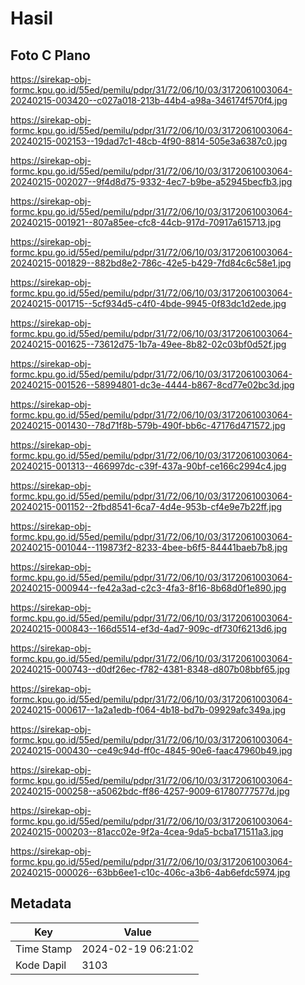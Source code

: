# Hasil

## Foto C Plano

https://sirekap-obj-formc.kpu.go.id/55ed/pemilu/pdpr/31/72/06/10/03/3172061003064-20240215-003420--c027a018-213b-44b4-a98a-346174f570f4.jpg

https://sirekap-obj-formc.kpu.go.id/55ed/pemilu/pdpr/31/72/06/10/03/3172061003064-20240215-002153--19dad7c1-48cb-4f90-8814-505e3a6387c0.jpg

https://sirekap-obj-formc.kpu.go.id/55ed/pemilu/pdpr/31/72/06/10/03/3172061003064-20240215-002027--9f4d8d75-9332-4ec7-b9be-a52945becfb3.jpg

https://sirekap-obj-formc.kpu.go.id/55ed/pemilu/pdpr/31/72/06/10/03/3172061003064-20240215-001921--807a85ee-cfc8-44cb-917d-70917a615713.jpg

https://sirekap-obj-formc.kpu.go.id/55ed/pemilu/pdpr/31/72/06/10/03/3172061003064-20240215-001829--882bd8e2-786c-42e5-b429-7fd84c6c58e1.jpg

https://sirekap-obj-formc.kpu.go.id/55ed/pemilu/pdpr/31/72/06/10/03/3172061003064-20240215-001715--5cf934d5-c4f0-4bde-9945-0f83dc1d2ede.jpg

https://sirekap-obj-formc.kpu.go.id/55ed/pemilu/pdpr/31/72/06/10/03/3172061003064-20240215-001625--73612d75-1b7a-49ee-8b82-02c03bf0d52f.jpg

https://sirekap-obj-formc.kpu.go.id/55ed/pemilu/pdpr/31/72/06/10/03/3172061003064-20240215-001526--58994801-dc3e-4444-b867-8cd77e02bc3d.jpg

https://sirekap-obj-formc.kpu.go.id/55ed/pemilu/pdpr/31/72/06/10/03/3172061003064-20240215-001430--78d71f8b-579b-490f-bb6c-47176d471572.jpg

https://sirekap-obj-formc.kpu.go.id/55ed/pemilu/pdpr/31/72/06/10/03/3172061003064-20240215-001313--466997dc-c39f-437a-90bf-ce166c2994c4.jpg

https://sirekap-obj-formc.kpu.go.id/55ed/pemilu/pdpr/31/72/06/10/03/3172061003064-20240215-001152--2fbd8541-6ca7-4d4e-953b-cf4e9e7b22ff.jpg

https://sirekap-obj-formc.kpu.go.id/55ed/pemilu/pdpr/31/72/06/10/03/3172061003064-20240215-001044--119873f2-8233-4bee-b6f5-84441baeb7b8.jpg

https://sirekap-obj-formc.kpu.go.id/55ed/pemilu/pdpr/31/72/06/10/03/3172061003064-20240215-000944--fe42a3ad-c2c3-4fa3-8f16-8b68d0f1e890.jpg

https://sirekap-obj-formc.kpu.go.id/55ed/pemilu/pdpr/31/72/06/10/03/3172061003064-20240215-000843--166d5514-ef3d-4ad7-909c-df730f6213d6.jpg

https://sirekap-obj-formc.kpu.go.id/55ed/pemilu/pdpr/31/72/06/10/03/3172061003064-20240215-000743--d0df26ec-f782-4381-8348-d807b08bbf65.jpg

https://sirekap-obj-formc.kpu.go.id/55ed/pemilu/pdpr/31/72/06/10/03/3172061003064-20240215-000617--1a2a1edb-f064-4b18-bd7b-09929afc349a.jpg

https://sirekap-obj-formc.kpu.go.id/55ed/pemilu/pdpr/31/72/06/10/03/3172061003064-20240215-000430--ce49c94d-ff0c-4845-90e6-faac47960b49.jpg

https://sirekap-obj-formc.kpu.go.id/55ed/pemilu/pdpr/31/72/06/10/03/3172061003064-20240215-000258--a5062bdc-ff86-4257-9009-61780777577d.jpg

https://sirekap-obj-formc.kpu.go.id/55ed/pemilu/pdpr/31/72/06/10/03/3172061003064-20240215-000203--81acc02e-9f2a-4cea-9da5-bcba171511a3.jpg

https://sirekap-obj-formc.kpu.go.id/55ed/pemilu/pdpr/31/72/06/10/03/3172061003064-20240215-000026--63bb6ee1-c10c-406c-a3b6-4ab6efdc5974.jpg


## Metadata

| Key        | Value               |
| ---------- | ------------------- |
| Time Stamp | 2024-02-19 06:21:02 |
| Kode Dapil | 3103                |



